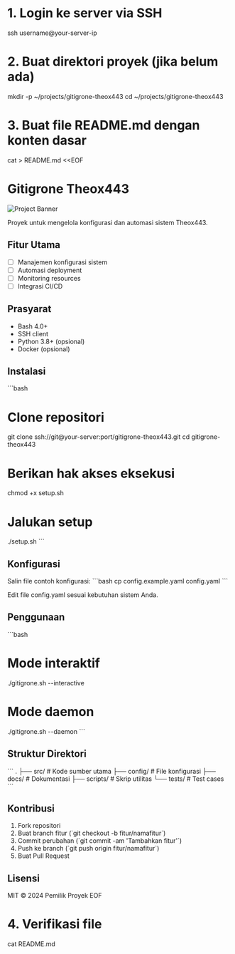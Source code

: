 # 1. Login ke server via SSH
ssh username@your-server-ip

# 2. Buat direktori proyek (jika belum ada)
mkdir -p ~/projects/gitigrone-theox443
cd ~/projects/gitigrone-theox443

# 3. Buat file README.md dengan konten dasar
cat > README.md <<EOF
# Gitigrone Theox443

![Project Banner](assets/banner.png) <!-- Opsional -->

Proyek untuk mengelola konfigurasi dan automasi sistem Theox443.

## Fitur Utama
- [ ] Manajemen konfigurasi sistem
- [ ] Automasi deployment
- [ ] Monitoring resources
- [ ] Integrasi CI/CD

## Prasyarat
- Bash 4.0+
- SSH client
- Python 3.8+ (opsional)
- Docker (opsional)

## Instalasi
\`\`\`bash
# Clone repositori
git clone ssh://git@your-server:port/gitigrone-theox443.git
cd gitigrone-theox443

# Berikan hak akses eksekusi
chmod +x setup.sh

# Jalukan setup
./setup.sh
\`\`\`

## Konfigurasi
Salin file contoh konfigurasi:
\`\`\`bash
cp config.example.yaml config.yaml
\`\`\`

Edit file config.yaml sesuai kebutuhan sistem Anda.

## Penggunaan
\`\`\`bash
# Mode interaktif
./gitigrone.sh --interactive

# Mode daemon
./gitigrone.sh --daemon
\`\`\`

## Struktur Direktori
\`\`\`
.
├── src/           # Kode sumber utama
├── config/        # File konfigurasi
├── docs/          # Dokumentasi
├── scripts/       # Skrip utilitas
└── tests/         # Test cases
\`\`\`

## Kontribusi
1. Fork repositori
2. Buat branch fitur (\`git checkout -b fitur/namafitur\`)
3. Commit perubahan (\`git commit -am 'Tambahkan fitur'\`)
4. Push ke branch (\`git push origin fitur/namafitur\`)
5. Buat Pull Request

## Lisensi
MIT © 2024 Pemilik Proyek
EOF

# 4. Verifikasi file
cat README.md

